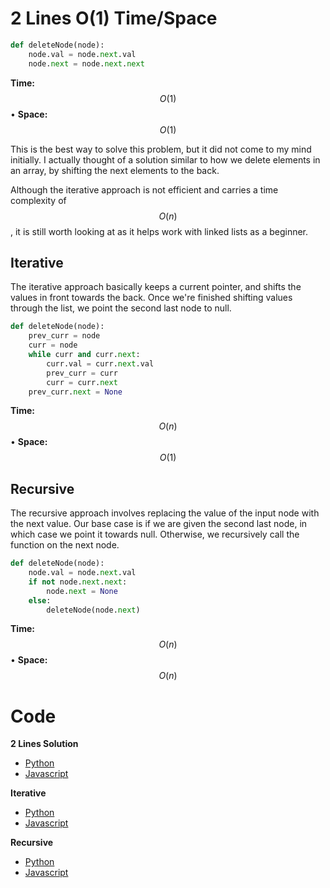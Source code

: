 # 2 Lines O(1) Time/Space

```py
def deleteNode(node):
    node.val = node.next.val
    node.next = node.next.next
```

**Time:** $$O(1)$$ • **Space:** $$O(1)$$

This is the best way to solve this problem, but it did not come to my mind initially. I actually thought of a solution similar to how we delete elements in an array, by shifting the next elements to the back.

Although the iterative approach is not efficient and carries a time complexity of $$O(n)$$, it is still worth looking at as it helps work with linked lists as a beginner.

## Iterative

The iterative approach basically keeps a current pointer, and shifts the values in front towards the back. Once we're finished shifting values through the list, we point the second last node to null.

```py
def deleteNode(node):
    prev_curr = node
    curr = node
    while curr and curr.next:
        curr.val = curr.next.val
        prev_curr = curr
        curr = curr.next
    prev_curr.next = None
```

**Time:** $$O(n)$$ • **Space:** $$O(1)$$

## Recursive

The recursive approach involves replacing the value of the input node with the next value. Our base case is if we are given the second last node, in which case we point it towards null. Otherwise, we recursively call the function on the next node.

```py
def deleteNode(node):
    node.val = node.next.val
    if not node.next.next:
        node.next = None
    else:
        deleteNode(node.next)
```

**Time:** $$O(n)$$ • **Space:** $$O(n)$$

# Code

**2 Lines Solution**
- [Python](solution.py)
- [Javascript](solution.js)

**Iterative**
- [Python](solution_iterative.py)
- [Javascript](solution_iterative.js)

**Recursive**
- [Python](solution_recursive.py)
- [Javascript](solution_recursive.js)
